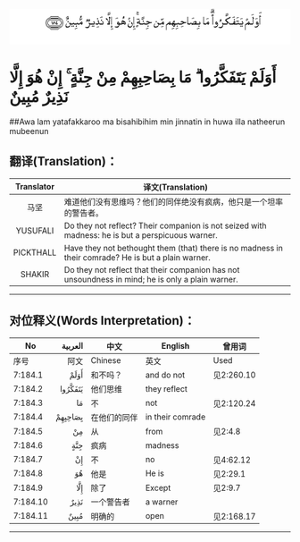 ![007:184](images/007_184.gif)

# أَوَلَمْ يَتَفَكَّرُوا ۗ مَا بِصَاحِبِهِمْ مِنْ جِنَّةٍ ۚ إِنْ هُوَ إِلَّا نَذِيرٌ مُبِينٌ 

##Awa lam yatafakkaroo ma bisahibihim min jinnatin in huwa illa natheerun mubeenun 

## 翻译(Translation)：

| Translator | 译文(Translation)                                            |
| :--------: | ------------------------------------------------------------ |
|    马坚    | 难道他们没有思维吗？他们的同伴绝没有疯病，他只是一个坦率的警告者。 |
|  YUSUFALI  | Do they not reflect? Their companion is not seized with madness: he is but a perspicuous warner. |
| PICKTHALL  | Have they not bethought them (that) there is no madness in their comrade? He is but a plain warner. |
|   SHAKIR   | Do they not reflect that their companion has not unsoundness in mind; he is only a plain warner. |

---

## 对位释义(Words Interpretation)：

| No   | العربية | 中文    | English | 曾用词 |
| ---- | ------: | ------- | ------- | ------ |
| 序号 |    阿文 | Chinese | 英文    | Used   |
| 7:184.1  | أَوَلَمْ    | 和不吗？     | and do not       | 见2:260.10 |
| 7:184.2  | يَتَفَكَّرُوا | 他们思维     | they reflect     |            |
| 7:184.3  | مَا      | 不           | not              | 见2:120.24 |
| 7:184.4  | بِصَاحِبِهِمْ | 在他们的同伴 | in their comrade |            |
| 7:184.5  | مِنْ      | 从           | from             | 见2:4.8    |
| 7:184.6  | جِنَّةٍ     | 疯病         | madness          |            |
| 7:184.7  | إِنْ      | 不           | no               | 见4:62.12  |
| 7:184.8  | هُوَ      | 他是         | He is            | 见2:29.1   |
| 7:184.9  | إِلَّا     | 除了         | Except           | 见2:9.7    |
| 7:184.10 | نَذِيرٌ    | 一个警告者   | a warner         |            |
| 7:184.11 | مُبِينٌ    | 明确的       | open             | 见2:168.17 |

---